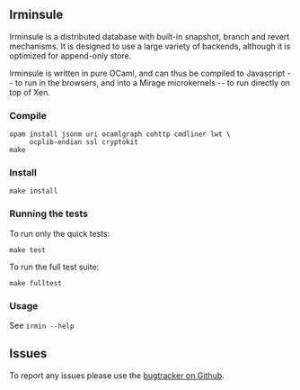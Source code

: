 ## Irminsule

Irminsule is a distributed database with built-in snapshot, branch and
revert mechanisms. It is designed to use a large variety of backends,
although it is optimized for append-only store.

Irminsule is written in pure OCaml, and can thus be compiled to Javascript
-- to run in the browsers, and into a Mirage microkernels -- to run directly
on top of Xen.

### Compile

```
opam install jsonm uri ocamlgraph cohttp cmdliner lwt \
     ocplib-endian ssl cryptokit
make
```

### Install

```
make install
```

### Running the tests

To run only the quick tests:
```
make test
```

To run the full test suite:
```
make fulltest
```

### Usage

See `irmin --help`

## Issues

To report any issues please use the [bugtracker on Github](https://github.com/samoht/issues).
